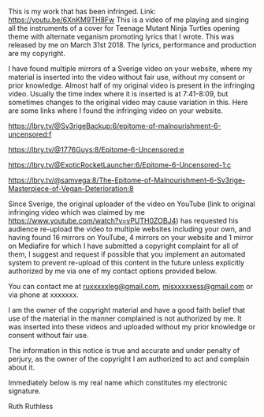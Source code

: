 This is my work that has been infringed. Link: https://youtu.be/6XnKM9TH8Fw This is a video of me playing and singing all the instruments of a cover for Teenage Mutant Ninja Turtles opening theme with alternate veganism promoting lyrics that I wrote. This was released by me on March 31st 2018. The lyrics, performance and production are my copyright.

I have found multiple mirrors of a Sverige video on your website, where my material is inserted into the video without fair use, without my consent or prior knowledge. Almost half of my original video is present in the infringing video. Usually the time index where it is inserted is at 7:41-8:09, but sometimes changes to the original video may cause variation in this. Here are some links where I found the infringing video on your website.

https://lbry.tv/@Sv3rigeBackup:6/epitome-of-malnourishment-6-uncensored:f

https://lbry.tv/@1776Guys:8/Epitome-6-Uncensored:e

https://lbry.tv/@ExoticRocketLauncher:6/Epitome-6-Uncensored-1:c

https://lbry.tv/@samvega:8/The-Epitome-of-Malnourishment-6-Sv3rige-Masterpiece-of-Vegan-Deterioration:8

Since Sverige, the original uploader of the video on YouTube (link to original infringing video which was claimed by me https://www.youtube.com/watch?v=vPUTH0ZOBJ4) has requested his audience re-upload the video to multiple websites including your own, and having found 16 mirrors on YouTube, 4 mirrors on your website and 1 mirror on Mediafire for which I have submitted a copyright complaint for all of them, I suggest and request if possible that you implement an automated system to prevent re-upload of this content in the future unless explicitly authorized by me via one of my contact options provided below.

You can contact me at ruxxxxxleg@gmail.com, misxxxxxess@gmail.com or via phone at xxxxxxx.

I am the owner of the copyright material and have a good faith belief that use of the material in the manner complained is not authorized by me. It was inserted into these videos and uploaded without my prior knowledge or consent without fair use.

The information in this notice is true and accurate and under penalty of perjury, as the owner of the copyright I am authorized to act and complain about it.

Immediately below is my real name which constitutes my electronic signature.

Ruth Ruthless

